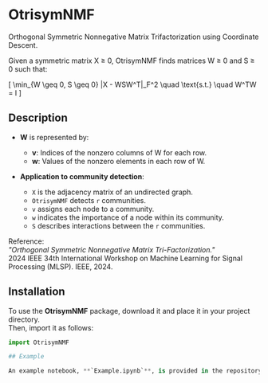 
# OtrisymNMF

Orthogonal Symmetric Nonnegative Matrix Trifactorization using Coordinate Descent.

Given a symmetric matrix X ≥ 0, OtrisymNMF finds matrices W ≥ 0 and S ≥ 0 such that:

\[
\min_{W \geq 0, S \geq 0} \|X - WSW^T\|_F^2 \quad \text{s.t.} \quad W^TW = I
\]

## Description

- **W** is represented by:
  - **v**: Indices of the nonzero columns of W for each row.
  - **w**: Values of the nonzero elements in each row of W.

- **Application to community detection**:
  - `X` is the adjacency matrix of an undirected graph.
  - `OtrisymNMF` detects `r` communities.
  - `v` assigns each node to a community.
  - `w` indicates the importance of a node within its community.
  - `S` describes interactions between the `r` communities.

Reference:  
*"Orthogonal Symmetric Nonnegative Matrix Tri-Factorization."*  
2024 IEEE 34th International Workshop on Machine Learning for Signal Processing (MLSP). IEEE, 2024.

## Installation

To use the **OtrisymNMF** package, download it and place it in your project directory.  
Then, import it as follows:

```python
import OtrisymNMF

## Example

An example notebook, **`Example.ipynb`**, is provided in the repository to help you get started with the OtrisymNMF method.
